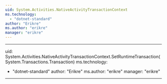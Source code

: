 ```yaml
---
uid: System.Activities.NativeActivityTransactionContext
ms.technology: 
  - "dotnet-standard"
author: "Erikre"
ms.author: "erikre"
manager: "erikre"
---
```


---
uid: System.Activities.NativeActivityTransactionContext.SetRuntimeTransaction(System.Transactions.Transaction)
ms.technology: 
  - "dotnet-standard"
author: "Erikre"
ms.author: "erikre"
manager: "erikre"
---
